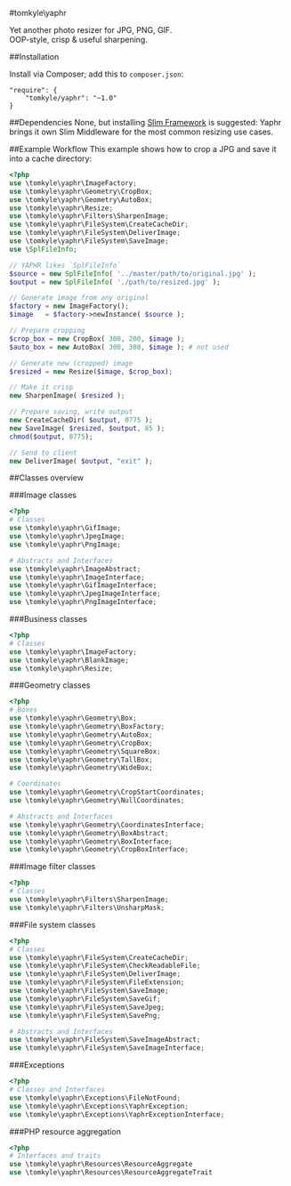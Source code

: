 #tomkyle\yaphr

Yet another photo resizer for JPG, PNG, GIF.  
OOP-style, crisp & useful sharpening.


##Installation

Install via Composer; add this to `composer.json`:

```
"require": {
	"tomkyle/yaphr": "~1.0"
}
```

##Dependencies
None, but installing [Slim Framework](https://github.com/codeguy/Slim) is suggested: Yaphr brings it own Slim Middleware for the most common resizing use cases.


##Example Workflow
This example shows how to crop a JPG and save it into a cache directory:

```php
<?php
use \tomkyle\yaphr\ImageFactory;
use \tomkyle\yaphr\Geometry\CropBox;
use \tomkyle\yaphr\Geometry\AutoBox;
use \tomkyle\yaphr\Resize;
use \tomkyle\yaphr\Filters\SharpenImage;
use \tomkyle\yaphr\FileSystem\CreateCacheDir;
use \tomkyle\yaphr\FileSystem\DeliverImage;
use \tomkyle\yaphr\FileSystem\SaveImage;
use \SplFileInfo;

// YAPHR likes `SplFileInfo`
$source = new SplFileInfo( '../master/path/to/original.jpg' );
$output = new SplFileInfo( './path/to/resized.jpg' );

// Generate image from any original
$factory = new ImageFactory();
$image   = $factory->newInstance( $source );

// Prepare cropping
$crop_box = new CropBox( 300, 200, $image );
$auto_box = new AutoBox( 300, 300, $image ); # not used

// Generate new (cropped) image
$resized = new Resize($image, $crop_box);

// Make it crisp
new SharpenImage( $resized );

// Prepare saving, write output
new CreateCacheDir( $output, 0775 );
new SaveImage( $resized, $output, 85 );
chmod($output, 0775);

// Send to client
new DeliverImage( $output, "exit" );
```




##Classes overview

###Image classes

```php
<?php
# Classes
use \tomkyle\yaphr\GifImage;
use \tomkyle\yaphr\JpegImage;
use \tomkyle\yaphr\PngImage;

# Abstracts and Interfaces
use \tomkyle\yaphr\ImageAbstract;
use \tomkyle\yaphr\ImageInterface;
use \tomkyle\yaphr\GifImageInterface;
use \tomkyle\yaphr\JpegImageInterface;
use \tomkyle\yaphr\PngImageInterface;
```

###Business classes

```php
<?php
# Classes
use \tomkyle\yaphr\ImageFactory;
use \tomkyle\yaphr\BlankImage;
use \tomkyle\yaphr\Resize;
```



###Geometry classes

```php
<?php
# Boxes
use \tomkyle\yaphr\Geometry\Box;
use \tomkyle\yaphr\Geometry\BoxFactory;
use \tomkyle\yaphr\Geometry\AutoBox;
use \tomkyle\yaphr\Geometry\CropBox;
use \tomkyle\yaphr\Geometry\SquareBox;
use \tomkyle\yaphr\Geometry\TallBox;
use \tomkyle\yaphr\Geometry\WideBox;

# Coordinates
use \tomkyle\yaphr\Geometry\CropStartCoordinates;
use \tomkyle\yaphr\Geometry\NullCoordinates;

# Abstracts and Interfaces
use \tomkyle\yaphr\Geometry\CoordinatesInterface;
use \tomkyle\yaphr\Geometry\BoxAbstract;
use \tomkyle\yaphr\Geometry\BoxInterface;
use \tomkyle\yaphr\Geometry\CropBoxInterface;
```

###Image filter classes
```php
<?php
# Classes
use \tomkyle\yaphr\Filters\SharpenImage;
use \tomkyle\yaphr\Filters\UnsharpMask;
```


###File system classes

```php
<?php
# Classes
use \tomkyle\yaphr\FileSystem\CreateCacheDir;
use \tomkyle\yaphr\FileSystem\CheckReadableFile;
use \tomkyle\yaphr\FileSystem\DeliverImage;
use \tomkyle\yaphr\FileSystem\FileExtension;
use \tomkyle\yaphr\FileSystem\SaveImage;
use \tomkyle\yaphr\FileSystem\SaveGif;
use \tomkyle\yaphr\FileSystem\SaveJpeg;
use \tomkyle\yaphr\FileSystem\SavePng;

# Abstracts and Interfaces
use \tomkyle\yaphr\FileSystem\SaveImageAbstract;
use \tomkyle\yaphr\FileSystem\SaveImageInterface;
```

###Exceptions

```php
<?php
# Classes and Interfaces
use \tomkyle\yaphr\Exceptions\FileNotFound;
use \tomkyle\yaphr\Exceptions\YaphrException;
use \tomkyle\yaphr\Exceptions\YaphrExceptionInterface;
```

###PHP resource aggregation

```php
<?php
# Interfaces and traits
use \tomkyle\yaphr\Resources\ResourceAggregateuse \tomkyle\yaphr\Resources\ResourceAggregateTrait
```


